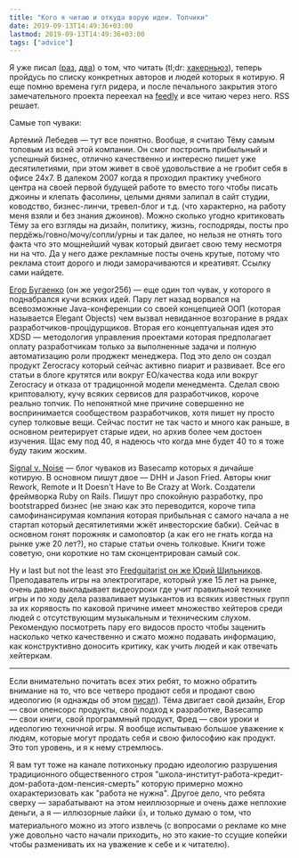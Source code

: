 ```yaml
---
title: "Кого я читаю и откуда ворую идеи. Топчики"
date: 2019-09-13T14:49:36+03:00
lastmod: 2019-09-13T14:49:36+03:00
tags: ["advice"]
---
```


Я уже писал ([раз](/post/what-to-read-1), [два](/post/what-to-read-1)) о том, что читать (tl;dr: [хакерньюз](http://hckrnews.com/)), теперь пройдусь по списку конкретных авторов и людей которых я котирую. Я еще помню времена гугл ридера, и после печального закрытия этого замечательного проекта переехал на [feedly](https://feedly.com/) и все читаю через него. RSS решает.

Самые топ чуваки:

Артемий Лебедев — тут все понятно. Вообще, я считаю Тёму самым топовым из всей этой компании. Он смог построить прибыльный и успешный бизнес, отлично качественно и интересно пишет уже десятилетиями, при этом живет в своё удовольствие а не гробит себя в офисе 24х7. В далеком 2007 когда я проходил практику учебного центра на своей первой будущей работе то вместо того чтобы писать джоины и клепать фасолины, целыми днями залипал в сайт студии, ководство, бизнес-линчи, тревел-блог и т.д. (что характерно, на работу меня взяли и без знания джоинов). Можно сколько угодно критиковать Тёму за его взгляды на дизайн, политику, жизнь, господряды, посты про пердёжь/говно/мочу/сопли/урны и так далее, но нельзя не отнять того факта что это мощнейший чувак который двигает свою тему несмотря ни на что. Да у него даже рекламные посты очень крутые, потому что реклама стоит дорого и люди заморачиваются и креативят. Ссылку сами найдете.

[Егор Бугаенко](https://www.yegor256.com/best.html) (он же yegor256) — еще один топ чувак, у которого я поднабрался кучи всяких идей. Пару лет назад ворвался на всевозможные Java-конференции со своей концепцией ООП (которая называется Elegant Objects) чем вызвал невиданное возгорание в рядах разработчиков-процідурщиков. Вторая его концептуальная идея это XDSD — методология управления проектами которая предполагает оплату разработчикам только за выполненные задачи и полную автоматизацию роли проджект менеджера. Под это дело он создал продукт Zerocracy который сейчас активно пиарит и развивает. Все его статьи в блоге крутятся или вокруг EO/качества кода или вокруг Zerocracy и отказа от традицонной модели менедмента. Сделал свою криптовалюту, кучу всяких сервисов для разработчиков, короче реально топчик.
По непонятной мне причине совершенно не воспринимается сообществом разработчиков, хотя пишет ну просто супер толковые вещи. Сейчас постит не так часто и много как раньше, в основном реитерирует старые идеи, но архив более чем достоен изучения. Щас ему под 40, я надеюсь что когда мне будет 40 то я тоже буду таким жоским. 

[Signal v. Noise](https://m.signalvnoise.com/category/greatest-hits/) — блог чуваков из Basecamp которых я дичайше котирую. В основном пишут двое — DHH и Jason Fried. Авторы книг Rework, Remote и It Doesn't Have to Be Crazy at Work. Создатели фреймворка Ruby on Rails.
Пишут про спокойную разработку, про bootstrapped бизнес (не знаю как это переводится, короче типа самофинансирумая компания которая прибыльная с самого начала а не стартап который десятилетиями жжёт инвесторские бабки). Сейчас в основном гонят порожняк и самоповтор (а как его не гнать когда на рынке уже 20 лет?), но старые статьи очень толковые. Книги тоже советую, они короткие но там сконцентрирован самый сок.

Ну и last but not the least это [Fredguitarist он же Юрий Шильников](https://www.youtube.com/user/fredguitarist/videos). Преподаватель игры на электрогитаре, который уже 15 лет на рынке, очень давно выкладывает видеоуроки где учит правильной технике игры и по ходу дела разваливает музыкантов из всяких известных групп за их корявость по каковой причине имеет множество хейтеров среди людей с отсутствующим музыкальным и техническим слухом. Рекомендую посмотреть пару его видосов просто чтобы заценить насколько четко качественно и сжато можно подавать информацию, как конструктивно доносить критику, как учить людей и как отвечать хейтеркам.

---

Если внимательно почитать всех этих ребят, то можно обратить внимание на то, что все четверо продают себя и продают свою идеологию (я однажды об этом [писал](/post/ideas-1/)). Тёма двигает свой дизайн, Егор — свои опенсорс продукты, свой подход к разработке, Basecamp — свои книги, свой программный продукт, Фред — свои уроки и идеологию техничной игры. Я вообще испытываю большое уважение к людям, которые могут продать себя и свою философию как продукт. Это топ уровень, и я к нему стремлюсь.

Я вам тут тоже на канале потихоньку продаю идеологию разрушения традиционного общественного строя "школа-институт-работа-кредит-дом-работа-дом-пенсия-смерть" которую примерно можно охарактеризовать как "работа не нужна". Другое дело, что ребята сверху — зарабатывают на этом неиллюзорные и очень даже неплохие деньги, а я — иллюзорные лайки 👍, и только думаю о том, что материального можно из этого извлечь (с вопросами о рекламе ко мне уже довольно часто начали приходить, но это какие-то ссущие копейки чтобы разменивать их на уважение к себе и к читателю).
